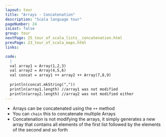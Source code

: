 ```yaml
---
layout: tour
title: "Arrays - Concatenation"
description: "Scala language tour"
pageNumber: 24
isLast: false
group: tour
nextPage: 25_tour_of_scala_lists__concatenation.html
prevPage: 23_tour_of_scala_maps.html
links:

code:
  |
  val array1 = Array(1,2,3)   
  val array2 = Array(4,5,6)  
  val concat = array1 ++ array2 ++ Array(7,8,9)   
  
  println(concat.mkString(","))  
  println(array1.length) //array1 was not modified   
  println(array2.length) //array2 was not modified either   
---
```


- Arrays can be concatenated using the `++` method 
- You can `chain` this to concatenate multiple Arrays
- Concatenation is not modifying the arrays, it simply generates a new array that contains all elements of the first list followed by the elements of the second and so forth